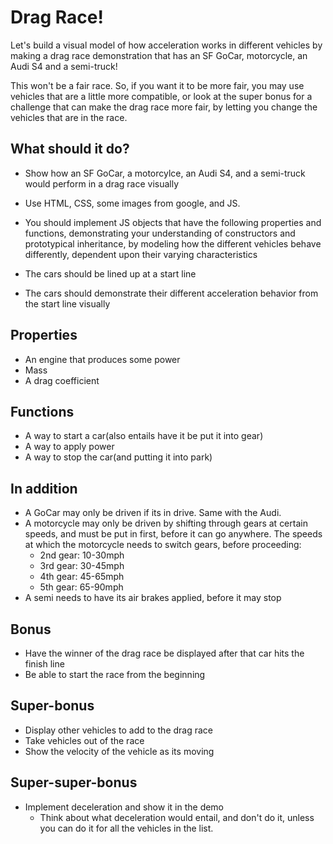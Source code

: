 # Drag Race!

Let's build a visual model of how acceleration works in different vehicles by
making a drag race demonstration that has an SF GoCar, motorcycle, an
Audi S4 and a semi-truck! 

This won't be a fair race. So, if you want it to be more fair, you may use 
vehicles that are a little more compatible, or look at the super bonus
for a challenge that can make the drag race more fair, by letting you
change the vehicles that are in the race.

## What should it do?

* Show how an SF GoCar, a motorcylce, an Audi S4, and a semi-truck would
perform in a drag race visually

* Use HTML, CSS, some images from google, and JS.

* You should implement JS objects that have the following
  properties and functions, demonstrating your understanding of
constructors and prototypical inheritance, by modeling how the different 
vehicles behave differently, dependent upon their varying characteristics

* The cars should be lined up at a start line

* The cars should demonstrate their different acceleration behavior from
  the start line visually

## Properties
* An engine that produces some power
* Mass
* A drag coefficient

## Functions
* A way to start a car(also entails have it be put it into gear)
* A way to apply power
* A way to stop the car(and putting it into park)

## In addition

* A GoCar may only be driven if its in drive. Same with the Audi.
* A motorcycle may only be driven by shifting through gears at certain
  speeds, and must be put in first, before it can go anywhere.  The speeds 
at which the motorcycle needs to switch gears, before proceeding:
    * 2nd gear: 10-30mph
    * 3rd gear: 30-45mph
    * 4th gear: 45-65mph
    * 5th gear: 65-90mph
* A semi needs to have its air brakes applied, before it may stop

## Bonus

* Have the winner of the drag race be displayed after that car hits the
finish line
* Be able to start the race from the beginning

## Super-bonus

* Display other vehicles to add to the drag race
* Take vehicles out of the race
* Show the velocity of the vehicle as its moving

## Super-super-bonus

* Implement deceleration and show it in the demo
  * Think about what deceleration would entail, and don't do it, unless
    you can do it for all the vehicles in the list.
